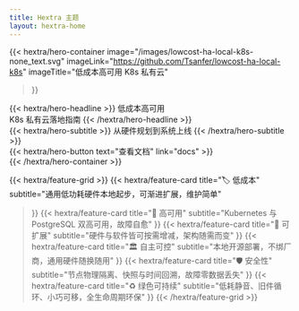 ```yaml
---
title: Hextra 主题
layout: hextra-home
---
```


<!-- image="/images/lowcost-ha-local-k8s-none_text.svg" -->


{{< hextra/hero-container
  image="/images/lowcost-ha-local-k8s-none_text.svg"
  imageLink="https://github.com/Tsanfer/lowcost-ha-local-k8s"
  imageTitle="低成本高可用 K8s 私有云"
>}}

<div class="hx-mt-6">
{{< hextra/hero-headline >}}
  低成本高可用&nbsp;<br class="hx:sm:block hx:hidden" /> K8s 私有云落地指南
{{< /hextra/hero-headline >}}
</div>

<div class="hx-mt-6 hx-mb-6">
{{< hextra/hero-subtitle >}}
  从硬件规划到系统上线
{{< /hextra/hero-subtitle >}}
</div>

<!-- <div class="hx-mt-6 hx-mb-6">
{{< hextra/hero-subtitle >}}
  垃圾佬也要组集群！从零开始的低成本 K8s 集群搭建教程&nbsp;<br class="hx:sm:block hx:hidden" /> —— 关于我用洋垃圾组集群这档事
{{< /hextra/hero-subtitle >}}
</div> -->

<div class="hx-mt-6 hx-mb-6">
{{< hextra/hero-button text="查看文档" link="docs" >}}
</div>
{{< /hextra/hero-container >}}

<div class="hx-mt-6"></div>



<!-- class="hx-aspect-auto md:hx-aspect-[1.1/1] max-md:hx-min-h-[340px]"
image="/images/hextra-doc.webp"
imageClass="hx-top-[20%] hx-left-[24px] hx-w-[180%] sm:hx-w-[110%] dark:hx-opacity-80"
link="https://k3s.io"
style="background: radial-gradient(ellipse at 50% 80%,rgba(221,210,59,0.15),hsla(0,0%,100%,0));" -->

{{< hextra/feature-grid >}}
  {{< hextra/feature-card
    title="🏷 低成本"
    subtitle="通用低功耗硬件本地起步，可渐进扩展，维护简单"
  >}}
  {{< hextra/feature-card
    title="🔄 高可用"
    subtitle="Kubernetes 与 PostgreSQL 双高可用，故障自愈"
  >}}
  {{< hextra/feature-card
    title="🧩 可扩展"
    subtitle="硬件与软件皆可按需增减，架构随需而变"
  >}}
  {{< hextra/feature-card
    title="🏛 自主可控"
    subtitle="本地开源部署，不绑厂商，通用硬件随换随用"
  >}}
  {{< hextra/feature-card
    title="🛡 安全性"
    subtitle="节点物理隔离、快照与时间回溯，故障零数据丢失"
  >}}
  {{< hextra/feature-card
    title="♻️ 绿色可持续"
    subtitle="低耗静音、旧件循环、小巧可移，全生命周期环保"
  >}}
{{< /hextra/feature-grid >}}